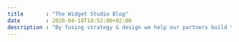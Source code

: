 ```yaml
---
title       : "The Widget Studio Blog"
date        : 2020-04-18T18:53:00+02:00
description : "By fusing strategy & design we help our partners build their brands, drive business, & stand out from the noise in saturated markets! Follow our blog for the latest case studies and projects."
---
```


